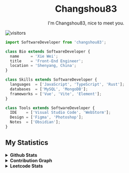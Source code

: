 <h1 align="center">
  <b>Changshou83</b>
</h1>
<div align="center">
I'm Changshou83, nice to meet you.
</div>

![visitors](https://komarev.com/ghpvc/?username=changshou83&label=visitors&color=blue&style=plastic)

```js
import SoftwareDeveloper from 'changshou83';

class Bio extends SoftwareDeveloper {
  name     = 'Xie Wei';
  title    = 'Front-End Engineer';
  location = 'Shenyang, China';
}

class Skills extends SoftwareDeveloper {
  languages  = ['JavaScript', 'TypeScript', 'Rust'];
  databases  = ['MySQL', 'MongoDB'];
  frameworks = ['Vue', 'Vite', 'Element'];
}

class Tools extends SoftwareDeveloper {
  IDE    = ['Visual Studio Code', 'WebStorm'];
  Design = ['Figma', 'Photoshop'];
  Notes  = ['Obsidian'];
}
```

## My Statistics

<details>
  <summary><strong>Github Stats</strong></summary>
  <div>
     <a href="https://github.com/anuraghazra/github-readme-stats"><img src="https://github-readme-stats.vercel.app/api?username=changshou83&show_icons=true&include_all_commits=true&theme=synthwave&hide_border=true" width="53%"/></a>
    <a href="https://github.com/anuraghazra/github-readme-stats"><img src="https://github-readme-stats.vercel.app/api/top-langs/?username=changshou83&layout=compact&theme=synthwave&hide_border=true" width="45%"/></a>
  </div>
</details>

<details>
  <summary><strong>Contribution Graph</strong></summary>
  <p align="left">
    <img width="90%" src="https://activity-graph.herokuapp.com/graph?username=changshou83&theme=xcode" />
  </p>
</details>

<details>
  <summary><strong>Leetcode Stats</strong></summary>
  <img src="https://leetcode.card.workers.dev/changshou83?theme=nord" />
</details>

<!-- <details>
  <summary><strong>WakaTime Stats</strong></summary>
  <!-- waka-box start -->
  <!-- waka-box end -->
  <!-- </details>
暂时不太想弄，gist的api是12月份到期
-->
<!--
**changshou83/changshou83** is a ✨ _special_ ✨ repository because its `README.md` (this file) appears on your GitHub profile.

Here are some ideas to get you started:

- 🔭 I’m currently working on ...
- 🌱 I’m currently learning ...
- 👯 I’m looking to collaborate on ...
- 🤔 I’m looking for help with ...
- 💬 Ask me about ...
- 📫 How to reach me: ...
- 😄 Pronouns: ...
- ⚡ Fun fact: ...
-->
